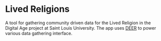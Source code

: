# Lived Religions

A tool for gathering community driven data for the Lived Religion in the Digital Age project at Saint Louis University.  The app uses [DEER](https://github.com/CenterForDigitalHumanities/deer) to power various data gathering interface. 
